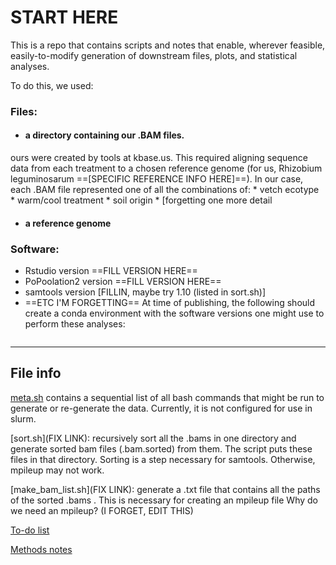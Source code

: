 # START HERE 

This is a repo that contains scripts and notes that enable, wherever feasible, easily-to-modify generation of downstream files, plots, and statistical analyses. 

To do this, we used:

### Files:
* #### a directory containing our .BAM files.
ours were created by tools at kbase.us. This required aligning sequence data from each treatment to a chosen reference genome (for us, Rhizobium leguminosarum ==[SPECIFIC REFERENCE INFO HERE]==). In our case, each .BAM file represented one of all the combinations of:
    * vetch ecotype
    * warm/cool treatment
    * soil origin
    * [forgetting one more detail
* #### a reference genome

### Software: 
* Rstudio version ==FILL VERSION HERE==
* PoPoolation2 version ==FILL VERSION HERE==
* samtools version [FILLIN, maybe try 1.10 (listed in sort.sh)]
* ==ETC I'M FORGETTING==
At time of publishing, the following should create a conda environment with the software versions one might use to perform these analyses:
```
```
________________






## File info
[meta.sh](https://github.com/paulagardner/rhizobium_trapping/blob/main/meta.sh) contains a sequential list of all bash commands that might be run to generate or re-generate the data. Currently, it is not configured for use in slurm. 

[sort.sh](FIX LINK): recursively sort all the .bams in one directory and generate sorted bam files (.bam.sorted) from them. The script puts these files in that directory. Sorting is a step necessary for samtools. Otherwise, mpileup may not work. 

[make_bam_list.sh](FIX LINK): generate a .txt file that contains all the paths of the sorted .bams . This is necessary for creating an mpileup file
Why do we need an mpileup? (I FORGET, EDIT THIS) 





[To-do list](https://github.com/paulagardner/rhizobium_trapping/blob/main/Todo.md)

[Methods notes](https://github.com/paulagardner/rhizobium_trapping/blob/main/methods.md)
